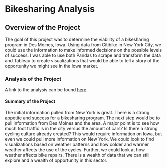 # Bikesharing Analysis

## Overview of the Project
The goal of this project was to determine the viability of a bikesharing program in Des Moines, Iowa. Using data from Citibike in New York City, we could use the information to make informed decisions on the possible levels of success. I was able to use both Pandas to scrape and transform the data and Tableau to create visualizations that would be able to tell a story of the opportunity we might see in the Iowa market.

### Analysis of the Project

A link to the analysis can be found [here](https://public.tableau.com/app/profile/peytonarana/viz/CitiBikinginNYC/Story1).

#### Summary of the Project
The initial information pulled from New York is great. There is a strong appetite and success for a bikesharing program. The next step would be to pull information from Des Moines and the area. A major point is to see how much foot traffic is in the city versus the amount of cars? Is there a strong cycling culture already created? This would require information on Iowa, but even we could pull more information on New York. We could look to find visualizations based on weather patterns and how colder and warmer weather affects the use of the cycles. Further, we could look at how weather affects bike repairs. There is a wealth of data that we can still explore and a wealth of opportunity in this sector.
